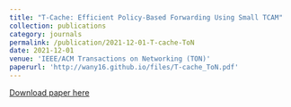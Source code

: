 ```yaml
---
title: "T-Cache: Efficient Policy-Based Forwarding Using Small TCAM"
collection: publications
category: journals
permalink: /publication/2021-12-01-T-cache-ToN
date: 2021-12-01
venue: 'IEEE/ACM Transactions on Networking (TON)'
paperurl: 'http://wany16.github.io/files/T-cache_ToN.pdf'
---
```


<a href='http://wany16.github.io/files/T-cache_ToN.pdf'>Download paper here</a>
